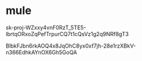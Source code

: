# mule

sk-proj-WZxxy4vnF0RzT_5TE5-lbrtqORxoZqPefTrpurCQ7t1cQsVz1g2q9NRf8gT3

BlbkFJbn6rkAOQ4x8JqOhC8yx0xf7jh-28e1rzXBkV-n366EdhkAYnOX6Gh5GoQA